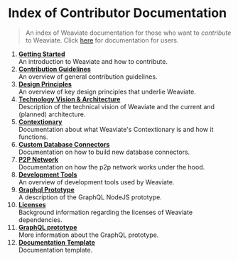 # Index of Contributor Documentation

> An index of Weaviate documentation for those who want to _contribute_ to Weaviate.
> Click [here](../use/index.md) for documentation for users.

1. [**Getting Started**](./getting-started.md)<br>An introduction to Weaviate and how to contribute.
2. [**Contribution Guidelines**](./guide-lines.md)<br>An overview of general contribution guidelines.
3. [**Design Principles**](./design-principles.md)<br>An overview of key design principles that underlie Weaviate.
4. [**Technology Vision & Architecture**](./tech_vision_and_architecture.md)<br>Description of the technical vision of Weaviate and the current and (planned) architecture.
5. [**Contextionary**](./contextionary.md)<br>Documentation about what Weaviate's Contextionary is and how it functions.
6. [**Custom Database Connectors**](./custom-connectors.md)<br>Documentation on how to build new database connectors.
7. [**P2P Network**](./p2p-network.md)<br>Documentation on how the p2p network works under the hood.
8. [**Development Tools**](./development_tools.md)<br>An overview of development tools used by Weaviate.
9. [**Graphql Prototype**](./graphql_prototype.md)<br>A description of the GraphQL NodeJS prototype.
10. [**Licenses**](./licenses.md)<br>Background information regarding the licenses of Weaviate dependencies.
11. [**GraphQL prototype**](./graphql_prototype.md)<br>More information about the GraphQL prototype.
12. [**Documentation Template**](documentation-template)<br>Documentation template.